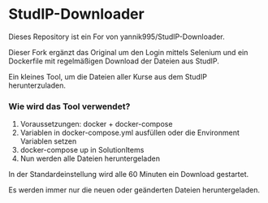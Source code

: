 
# StudIP-Downloader 
Dieses Repository ist ein For von yannik995/StudIP-Downloader.

Dieser Fork ergänzt das Original um den Login mittels Selenium und ein Dockerfile mit regelmäßigen Download der Dateien aus StudIP.

Ein kleines Tool, um die Dateien aller Kurse aus dem StudIP herunterzuladen.


### Wie wird das Tool verwendet?

1. Voraussetzungen: docker + docker-compose
2. Variablen in docker-compose.yml ausfüllen oder die Environment Variablen setzen
3. docker-compose up in SolutionItems
4. Nun werden alle Dateien heruntergeladen

In der Standardeinstellung wird alle 60 Minuten ein Download gestartet.



Es werden immer nur die neuen oder geänderten Dateien heruntergeladen.


